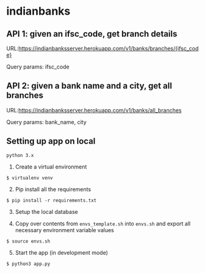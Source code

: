 # indianbanks

## API 1: given an ifsc_code, get branch details
URL:https://indianbanksserver.herokuapp.com/v1/banks/branches/{ifsc_code}

Query params: ifsc_code

## API 2: given a bank name and a city, get all branches
URL:https://indianbanksserver.herokuapp.com/v1/banks/all_branches

Query params: bank_name, city

## Setting up app on local

`python 3.x`

1. Create a virtual environment

`$ virtualenv venv`

2. Pip install all the requirements

`$ pip install -r requirements.txt`

3. Setup the local database

4. Copy over contents from `envs_template.sh` into `envs.sh` and export all necessary environment variable values

`$ source envs.sh`

5. Start the app (in development mode)

`$ python3 app.py`
